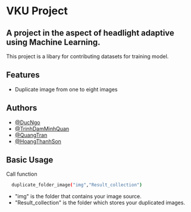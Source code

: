 
# VKU Project

A project in the aspect of headlight adaptive using Machine Learning.
-
This project is a libary for contributing datasets for training model.




## Features

- Duplicate image from one to eight images



## Authors

- [@DucNgo](https://github.com/NgoDuc2505)
- [@TrinhDamMinhQuan](https://github.com/ldi2310)
- [@QuangTran](https://github.com/nos1012)
- [@HoangThanhSon]()


## Basic Usage

Call function

```bash
  duplicate_folder_image("img","Result_collection")
```
- "img" is the folder that contains your image source.
- "Result_collection" is the folder which stores your duplicated images.



